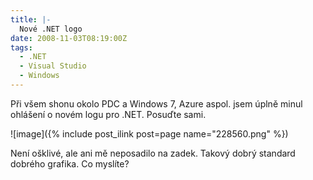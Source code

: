 ```yaml
---
title: |-
  Nové .NET logo
date: 2008-11-03T08:19:00Z
tags:
  - .NET
  - Visual Studio
  - Windows
---
```

Při všem shonu okolo PDC a Windows 7, Azure aspol. jsem úplně minul ohlášení o novém logu pro .NET. Posuďte sami.

![image]({% include post_ilink post=page name="228560.png" %})

Není ošklivé, ale ani mě neposadilo na zadek. Takový dobrý standard dobrého grafika. Co myslíte?